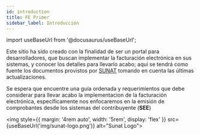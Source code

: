 ```yaml
---
id: introduction
title: FE Primer
sidebar_label: Introducción
---
```


import useBaseUrl from '@docusaurus/useBaseUrl';

Este sitio ha sido creado con la finalidad de ser un portal para desarrolladores, que buscan 
implementar la facturación electrónica en sus sistemas, y conocer los detalles para llevarlo acabo; aquí se tendrá como fuente los documentos 
provistos por [SUNAT](http://www.sunat.gob.pe/) tomando en cuenta las últimas actualizaciones. 

Se espera que encuentre una guía ordenada y requerimientos que debe considerar para llevar acabo la implementacion de la facturación electrónica, específicamente nos 
enfocaremos en la emisión de comprobantes desde los sistemas del contribuyente (**SEE**)

<img style={{
      margin: '4rem auto',
      width: '5rem',
      display: 'flex'
    }} src={useBaseUrl('img/sunat-logo.png')} alt="Sunat Logo"></img>
